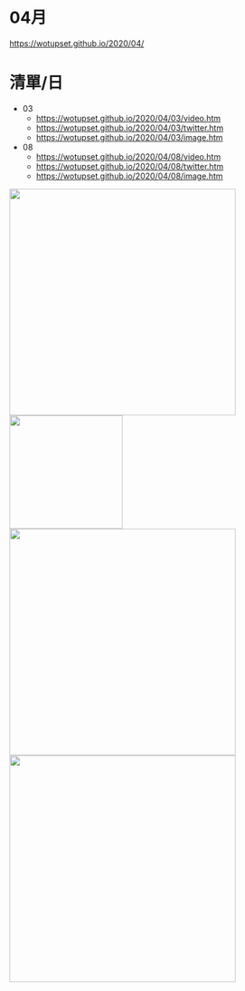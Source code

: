 # 04月
https://wotupset.github.io/2020/04/

# 清單/日
+ 03
  + https://wotupset.github.io/2020/04/03/video.htm 
  + https://wotupset.github.io/2020/04/03/twitter.htm  
  + https://wotupset.github.io/2020/04/03/image.htm 
+ 08
  + https://wotupset.github.io/2020/04/08/video.htm 
  + https://wotupset.github.io/2020/04/08/twitter.htm  
  + https://wotupset.github.io/2020/04/08/image.htm 
  
<img src="https://i.imgur.com/bIg858g.jpg" width="400" height="auto">






<img src="https://wotupset.github.io/2020/04/08/img/%5BHorribleSubs%5D%20Jashin-chan%20Dropkick%20S2%20-%2002%20%5B1080p%5D.mkv_snapshot_18.19.297.jpg" width="200" height="auto">
<img src="https://wotupset.github.io/2020/04/08/img/%5BHorribleSubs%5D%20Jashin-chan%20Dropkick%20S2%20-%2002%20%5B1080p%5D.mkv_snapshot_23.06.620.jpg" width="400" height="auto">
<img src="https://wotupset.github.io/2020/04/08/img/%5BHorribleSubs%5D%20Jashin-chan%20Dropkick%20S2%20-%2001%20%5B1080p%5D.mkv_snapshot_19.17.907.jpg" width="400" height="auto">


